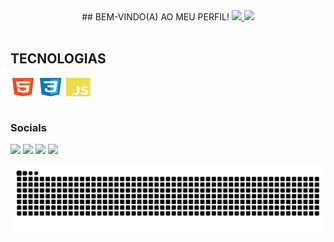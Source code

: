 <div align="center">  
## BEM-VINDO(A) AO MEU PERFIL!
  <a href="https://github.com/imath5">
    <img height="150em" src="https://github-readme-stats.vercel.app/api?username=imath5&count_private=true&include_all_commits=true&show_icons=true&theme=merko&hide_border=false&show_owner=true"/>
    <img height="150em" src="https://github-readme-stats.vercel.app/api/top-langs/?username=imath5&theme=merko&hide_border=false&&layout=compact"/>
  </a>
</div>
<div style="display: inline_block"><br>

## TECNOLOGIAS
  <img align="center" alt="HTML" height="30" width="40" src="https://raw.githubusercontent.com/devicons/devicon/master/icons/html5/html5-original.svg">
  <img align="center" alt="CSS" height="30" width="40" src="https://raw.githubusercontent.com/devicons/devicon/master/icons/css3/css3-original.svg">
  <img align="center" alt="Js" height="30" width="40" src="https://raw.githubusercontent.com/devicons/devicon/master/icons/javascript/javascript-plain.svg">
</div>
 
 <br>
 
  ### Socials
 
<div> 
  <a href="https://instagram.com/carvalhomaths" target="_blank"><img src="https://img.shields.io/badge/-Instagram-%23E4405F?style=for-the-badge&logo=instagram&logoColor=white" target="_blank"></a>
<a href="https://open.spotify.com/user/12152102031?si=a10e929667b0449c" target="_blank"><img src="https://img.shields.io/badge/Spotify-1ED760?&style=for-the-badge&logo=spotify&logoColor=white" target="_blank"></a>
  <a href="mailto:matheusdocarvalho@gmail.com"><img src="https://img.shields.io/badge/-Gmail-%23333?style=for-the-badge&logo=gmail&logoColor=white" target="_blank"></a>
  <a href="https://www.linkedin.com/in/matheusscarvalho/" target="_blank"><img src="https://img.shields.io/badge/-LinkedIn-%230077B5?style=for-the-badge&logo=linkedin&logoColor=white" target="_blank"></a> 
 
  ![Snake animation](https://github.com/imath5/imath5/blob/output/github-contribution-grid-snake.svg)

</div>
